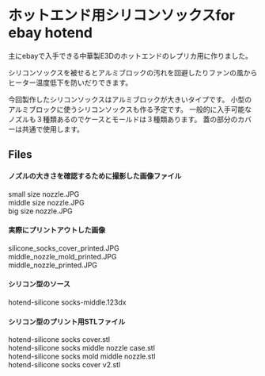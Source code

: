 # ホットエンド用シリコンソックスfor ebay hotend

主にebayで入手できる中華製E3Dのホットエンドのレプリカ用に作りました。  

シリコンソックスを被せるとアルミブロックの汚れを回避したりファンの風から
ヒーター温度低下を防いだりできます。  

今回製作したシリコンソックスはアルミブロックが大きいタイプです。
小型のアルミブロックに使うシリコンソックスも作る予定です。
一般的に入手可能なノズルも３種類あるのでケースとモールドは３種類あります。
蓋の部分のカバーは共通で使用します。  

## Files  

#### ノズルの大きさを確認するために撮影した画像ファイル  
small size nozzle.JPG  
middle size nozzle.JPG  
big size nozzle.JPG  

#### 実際にプリントアウトした画像  
silicone_socks_cover_printed.JPG  
middle_nozzle_mold_printed.JPG  
middle_nozzle_printed.JPG  

#### シリコン型のソース  
hotend-silicone socks-middle.123dx  

#### シリコン型のプリント用STLファイル  
hotend-silicone socks cover.stl  
hotend-silicone socks middle nozzle case.stl  
hotend-silicone socks mold middle nozzle.stl  
hotend-silicone socks cover v2.stl  
